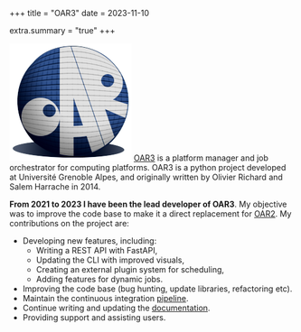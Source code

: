 +++
title = "OAR3"
date = 2023-11-10

extra.summary = "true"
+++

![](/img/oar_logo.png)<!-- -->
[OAR3](https://github.com/oar-team/oar3) is a platform manager and job orchestrator for computing platforms.
OAR3 is a python project developed at Université Grenoble Alpes, and originally written by Olivier Richard and Salem Harrache in 2014.

**From 2021 to 2023 I have been the lead developer of OAR3**. My objective was to improve the code base to make it a direct replacement for [OAR2](https://github.com/oar-team/oar).
My contributions on the project are:

<!-- more -->

- Developing new features, including:
    - Writing a REST API with FastAPI,
    - Updating the CLI with improved visuals,
    - Creating an external plugin system for scheduling,
    - Adding features for dynamic jobs.
- Improving the code base (bug hunting, update libraries, refactoring etc).
- Maintain the continuous integration [pipeline](https://github.com/oar-team/oar3/actions).
- Continue writing and updating the [documentation](https://readthedocs.org/projects/oar-3/?badge=latest).
- Providing support and assisting users.
